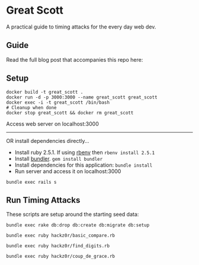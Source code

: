 # Great Scott

A practical guide to timing attacks for the every day web dev.

## Guide

Read the full blog post that accompanies this repo here:

## Setup

```
docker build -t great_scott .
docker run -d -p 3000:3000 --name great_scott great_scott
docker exec -i -t great_scott /bin/bash
# Cleanup when done
docker stop great_scott && docker rm great_scott
```
Access web server on localhost:3000

---------------------------------------------------------------------------

OR install dependencies directly...

* Install ruby 2.5.1.  If using [rbenv](https://github.com/rbenv/rbenv) then `rbenv install 2.5.1`
* Install [bundler](https://bundler.io/). `gem install bundler`
* Install dependencies for this application: `bundle install`
* Run server and access it on localhost:3000
```
bundle exec rails s
```

## Run Timing Attacks

These scripts are setup around the starting seed data:

```
bundle exec rake db:drop db:create db:migrate db:setup
```

```
bundle exec ruby hackz0r/basic_compare.rb
```

```
bundle exec ruby hackz0r/find_digits.rb
```

```
bundle exec ruby hackz0r/coup_de_grace.rb
```
